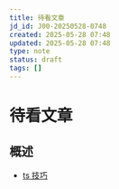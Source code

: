 ```yaml
---
title: 待看文章
jd_id: J00-20250528-0748
created: 2025-05-28 07:48
updated: 2025-05-28 07:48
type: note
status: draft
tags: []
---
```


# 待看文章

## 概述

- [ts 技巧](https://freedium.cfd/https://medium.com/web-tech-journals/advanced-typescript-techniques-for-react-developers-write-safer-smarter-components-360ec076125f)

